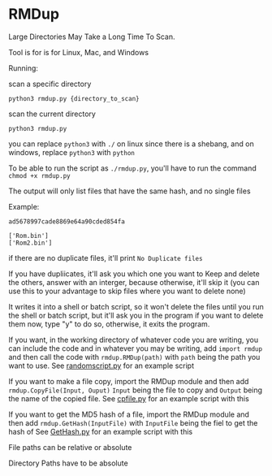 # RMDup
Large Directories May Take a Long Time To Scan.

Tool is for is for Linux, Mac, and Windows

Running:

scan a specific directory

`python3 rmdup.py {directory_to_scan}`

scan the current directory

`python3 rmdup.py`

you can replace `python3` with `./` on linux since there is a shebang, and on windows, replace `python3` with `python`

To be able to run the script as `./rmdup.py`, you'll have to run the command `chmod +x rmdup.py`

The output will only list files that have the same hash, and no single files

Example:

```
ad5678997cade8869e64a90cded854fa

['Rom.bin']
['Rom2.bin']
```

if there are no duplicate files, it'll print `No Duplicate files`

If you have dupliicates, it'll ask you which one you want to Keep and delete the others, answer with an interger, because otherwise, it'll skip it (you can use this to your advantage to skip files where you want to delete none)

It writes it into a shell or batch script, so it won't delete the files until you run the shell or batch script, but it'll ask you in the program if you want to delete them now, type "y" to do so, otherwise, it exits the program.

If you want, in the working directory of whatever code you are writing, you can include the code and in whatever you may be writing, add `import rmdup` and then call the code with `rmdup.RMDup(path)` with `path` being the path you want to use. See [randomscript.py](https://github.com/RobiTheGit/RMDup/blob/main/randomscript.py) for an example script

If you want to make a file copy, import the RMDup module and then add `rmdup.CopyFile(Input, Ouput)` `Input` being the file to copy and `Output` being the name of the copied file.
See [cpfile.py](https://github.com/RobiTheGit/RMDup/blob/main/cpfile.py) for an example script with this


If you want to get the MD5 hash of a file, import the RMDup module and then add `rmdup.GetHash(InputFile)` with `InputFile` being the fiel to get the hash of
See [GetHash.py](https://github.com/RobiTheGit/RMDup/blob/main/GetHash.py) for an example script with this

File paths can be relative or absolute

Directory Paths have to be absolute
